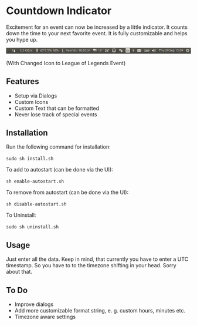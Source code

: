 
Countdown Indicator
===================

Excitement for an event can now be increased by a little indicator. It counts down the time to your next favorite event. It is fully customizable and helps you hype up.

![Screenshot](icons/screen.png)

(With Changed Icon to League of Legends Event)

Features
--------

- Setup via Dialogs
- Custom Icons
- Custom Text that can be formatted
- Never lose track of special events

Installation
------------

Run the following command for installation:

`sudo sh install.sh`

To add to autostart (can be done via the UI):

`sh enable-autostart.sh` 

To remove from autostart (can be done via the UI):

`sh disable-autostart.sh` 

To Uninstall:

`sudo sh uninstall.sh`


Usage
-----

Just enter all the data. Keep in mind, that currently you have to enter a UTC timestamp. So you have to to the timezone shifting in your head. Sorry about that.

To Do
-----

- Improve dialogs
- Add more customizable format string, e. g. custom hours, minutes etc.
- Timezone aware settings
